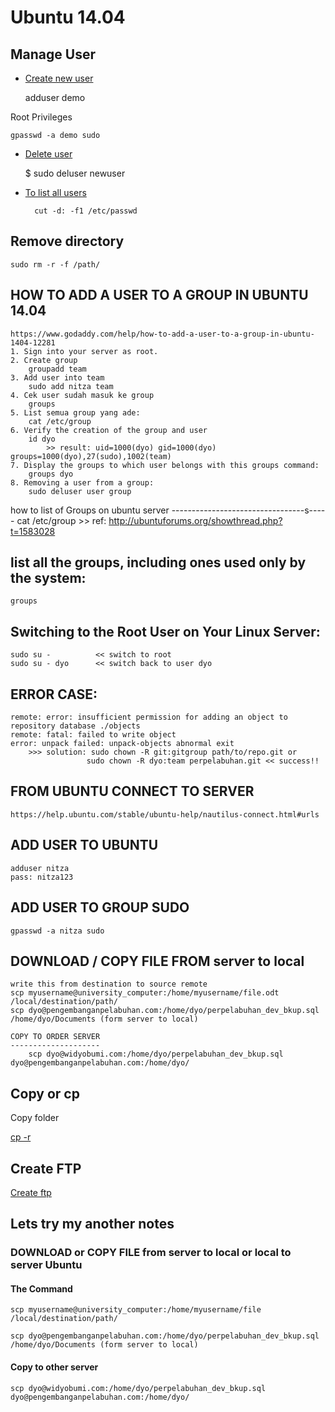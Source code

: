 # Ubuntu 14.04

## Manage User

* [Create new user](https://www.digitalocean.com/community/tutorials/initial-server-setup-with-ubuntu-14-04)

    adduser demo

Root Privileges

    gpasswd -a demo sudo    

* [Delete user](https://www.digitalocean.com/community/tutorials/how-to-add-and-delete-users-on-an-ubuntu-14-04-vps)

    $ sudo deluser newuser

* [To list all users](http://askubuntu.com/questions/410244/a-command-to-list-all-users-and-how-to-add-delete-modify-users)
    
        cut -d: -f1 /etc/passwd


## Remove directory

    sudo rm -r -f /path/


## HOW TO ADD A USER TO A GROUP IN UBUNTU 14.04

    https://www.godaddy.com/help/how-to-add-a-user-to-a-group-in-ubuntu-1404-12281
    1. Sign into your server as root.
    2. Create group
        groupadd team
    3. Add user into team 
        sudo add nitza team
    4. Cek user sudah masuk ke group
        groups
    5. List semua group yang ade:
        cat /etc/group
    6. Verify the creation of the group and user
        id dyo 
            >> result: uid=1000(dyo) gid=1000(dyo) groups=1000(dyo),27(sudo),1002(team)
    7. Display the groups to which user belongs with this groups command:
        groups dyo
    8. Removing a user from a group:
        sudo deluser user group    

                
how to list of Groups on ubuntu server
---------------------------------s-----
    cat /etc/group >> ref: http://ubuntuforums.org/showthread.php?t=1583028
    
list all the groups, including ones used only by the system:
------------------------------------------------------------
    groups
    
Switching to the Root User on Your Linux Server:
------------------------------------------------
    sudo su -          << switch to root
    sudo su - dyo      << switch back to user dyo
    
       
ERROR CASE:
-----------
    remote: error: insufficient permission for adding an object to repository database ./objects
    remote: fatal: failed to write object
    error: unpack failed: unpack-objects abnormal exit
        >>> solution: sudo chown -R git:gitgroup path/to/repo.git or 
                     sudo chown -R dyo:team perpelabuhan.git << success!!
                     
                      
FROM UBUNTU CONNECT TO SERVER
-----------------------------
    https://help.ubuntu.com/stable/ubuntu-help/nautilus-connect.html#urls              


ADD USER TO UBUNTU
------------------
    adduser nitza
    pass: nitza123
    
ADD USER TO GROUP SUDO
----------------------
    gpasswd -a nitza sudo
    
DOWNLOAD / COPY FILE FROM server to local
----------------------------------
    write this from destination to source remote    
    scp myusername@university_computer:/home/myusername/file.odt /local/destination/path/
    scp dyo@pengembanganpelabuhan.com:/home/dyo/perpelabuhan_dev_bkup.sql /home/dyo/Documents (form server to local)
    
    COPY TO ORDER SERVER
    --------------------
        scp dyo@widyobumi.com:/home/dyo/perpelabuhan_dev_bkup.sql dyo@pengembanganpelabuhan.com:/home/dyo/
    
Copy or cp
----------

Copy folder

[cp -r](http://askubuntu.com/questions/35779/what-does-cp-omitting-directory-mean)

## Create FTP

[Create ftp](https://www.digitalocean.com/community/questions/how-can-i-create-ftp-user-account-how-to-point-documentroot-var-www-html)            


## Lets try my another notes

### DOWNLOAD or COPY FILE from server to local or local to server Ubuntu

#### The Command

    scp myusername@university_computer:/home/myusername/file /local/destination/path/
    
    scp dyo@pengembanganpelabuhan.com:/home/dyo/perpelabuhan_dev_bkup.sql /home/dyo/Documents (form server to local)
    
#### Copy to other server
   
    scp dyo@widyobumi.com:/home/dyo/perpelabuhan_dev_bkup.sql dyo@pengembanganpelabuhan.com:/home/dyo/